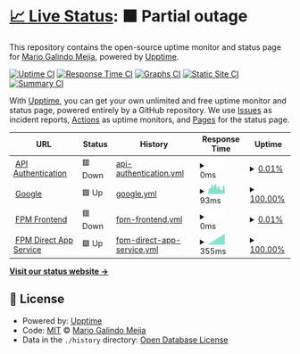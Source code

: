 # [📈 Live Status](https://mario-galindo.github.io/monitor): <!--live status--> **🟧 Partial outage**

This repository contains the open-source uptime monitor and status page for [Mario Galindo Mejia](https://www.developersindustry.com/), powered by [Upptime](https://github.com/upptime/upptime).

[![Uptime CI](https://github.com/mario-galindo/monitor/workflows/Uptime%20CI/badge.svg)](https://github.com/mario-galindo/monitor/actions?query=workflow%3A%22Uptime+CI%22)
[![Response Time CI](https://github.com/mario-galindo/monitor/workflows/Response%20Time%20CI/badge.svg)](https://github.com/mario-galindo/monitor/actions?query=workflow%3A%22Response+Time+CI%22)
[![Graphs CI](https://github.com/mario-galindo/monitor/workflows/Graphs%20CI/badge.svg)](https://github.com/mario-galindo/monitor/actions?query=workflow%3A%22Graphs+CI%22)
[![Static Site CI](https://github.com/mario-galindo/monitor/workflows/Static%20Site%20CI/badge.svg)](https://github.com/mario-galindo/monitor/actions?query=workflow%3A%22Static+Site+CI%22)
[![Summary CI](https://github.com/mario-galindo/monitor/workflows/Summary%20CI/badge.svg)](https://github.com/mario-galindo/monitor/actions?query=workflow%3A%22Summary+CI%22)

With [Upptime](https://upptime.js.org), you can get your own unlimited and free uptime monitor and status page, powered entirely by a GitHub repository. We use [Issues](https://github.com/mario-galindo/monitor/issues) as incident reports, [Actions](https://github.com/mario-galindo/monitor/actions) as uptime monitors, and [Pages](https://mario-galindo.github.io/monitor) for the status page.

<!--start: status pages-->
<!-- This summary is generated by Upptime (https://github.com/upptime/upptime) -->
<!-- Do not edit this manually, your changes will be overwritten -->
<!-- prettier-ignore -->
| URL | Status | History | Response Time | Uptime |
| --- | ------ | ------- | ------------- | ------ |
| <img alt="" src="https://favicons.githubusercontent.com/devauth.airlinemro.parts" height="13"> [API Authentication](https://devauth.airlinemro.parts) | 🟥 Down | [api-authentication.yml](https://github.com/mario-galindo/monitor/commits/HEAD/history/api-authentication.yml) | <details><summary><img alt="Response time graph" src="./graphs/api-authentication/response-time-week.png" height="20"> 0ms</summary><br><a href="https://mario-galindo.github.io/monitor/history/api-authentication"><img alt="Response time 0" src="https://img.shields.io/endpoint?url=https%3A%2F%2Fraw.githubusercontent.com%2Fmario-galindo%2Fmonitor%2FHEAD%2Fapi%2Fapi-authentication%2Fresponse-time.json"></a><br><a href="https://mario-galindo.github.io/monitor/history/api-authentication"><img alt="24-hour response time 0" src="https://img.shields.io/endpoint?url=https%3A%2F%2Fraw.githubusercontent.com%2Fmario-galindo%2Fmonitor%2FHEAD%2Fapi%2Fapi-authentication%2Fresponse-time-day.json"></a><br><a href="https://mario-galindo.github.io/monitor/history/api-authentication"><img alt="7-day response time 0" src="https://img.shields.io/endpoint?url=https%3A%2F%2Fraw.githubusercontent.com%2Fmario-galindo%2Fmonitor%2FHEAD%2Fapi%2Fapi-authentication%2Fresponse-time-week.json"></a><br><a href="https://mario-galindo.github.io/monitor/history/api-authentication"><img alt="30-day response time 0" src="https://img.shields.io/endpoint?url=https%3A%2F%2Fraw.githubusercontent.com%2Fmario-galindo%2Fmonitor%2FHEAD%2Fapi%2Fapi-authentication%2Fresponse-time-month.json"></a><br><a href="https://mario-galindo.github.io/monitor/history/api-authentication"><img alt="1-year response time 0" src="https://img.shields.io/endpoint?url=https%3A%2F%2Fraw.githubusercontent.com%2Fmario-galindo%2Fmonitor%2FHEAD%2Fapi%2Fapi-authentication%2Fresponse-time-year.json"></a></details> | <details><summary><a href="https://mario-galindo.github.io/monitor/history/api-authentication">0.01%</a></summary><a href="https://mario-galindo.github.io/monitor/history/api-authentication"><img alt="All-time uptime 0.01%" src="https://img.shields.io/endpoint?url=https%3A%2F%2Fraw.githubusercontent.com%2Fmario-galindo%2Fmonitor%2FHEAD%2Fapi%2Fapi-authentication%2Fuptime.json"></a><br><a href="https://mario-galindo.github.io/monitor/history/api-authentication"><img alt="24-hour uptime 0.01%" src="https://img.shields.io/endpoint?url=https%3A%2F%2Fraw.githubusercontent.com%2Fmario-galindo%2Fmonitor%2FHEAD%2Fapi%2Fapi-authentication%2Fuptime-day.json"></a><br><a href="https://mario-galindo.github.io/monitor/history/api-authentication"><img alt="7-day uptime 0.01%" src="https://img.shields.io/endpoint?url=https%3A%2F%2Fraw.githubusercontent.com%2Fmario-galindo%2Fmonitor%2FHEAD%2Fapi%2Fapi-authentication%2Fuptime-week.json"></a><br><a href="https://mario-galindo.github.io/monitor/history/api-authentication"><img alt="30-day uptime 0.01%" src="https://img.shields.io/endpoint?url=https%3A%2F%2Fraw.githubusercontent.com%2Fmario-galindo%2Fmonitor%2FHEAD%2Fapi%2Fapi-authentication%2Fuptime-month.json"></a><br><a href="https://mario-galindo.github.io/monitor/history/api-authentication"><img alt="1-year uptime 0.01%" src="https://img.shields.io/endpoint?url=https%3A%2F%2Fraw.githubusercontent.com%2Fmario-galindo%2Fmonitor%2FHEAD%2Fapi%2Fapi-authentication%2Fuptime-year.json"></a></details>
| <img alt="" src="https://favicons.githubusercontent.com/www.google.com" height="13"> [Google](https://www.google.com) | 🟩 Up | [google.yml](https://github.com/mario-galindo/monitor/commits/HEAD/history/google.yml) | <details><summary><img alt="Response time graph" src="./graphs/google/response-time-week.png" height="20"> 93ms</summary><br><a href="https://mario-galindo.github.io/monitor/history/google"><img alt="Response time 93" src="https://img.shields.io/endpoint?url=https%3A%2F%2Fraw.githubusercontent.com%2Fmario-galindo%2Fmonitor%2FHEAD%2Fapi%2Fgoogle%2Fresponse-time.json"></a><br><a href="https://mario-galindo.github.io/monitor/history/google"><img alt="24-hour response time 93" src="https://img.shields.io/endpoint?url=https%3A%2F%2Fraw.githubusercontent.com%2Fmario-galindo%2Fmonitor%2FHEAD%2Fapi%2Fgoogle%2Fresponse-time-day.json"></a><br><a href="https://mario-galindo.github.io/monitor/history/google"><img alt="7-day response time 93" src="https://img.shields.io/endpoint?url=https%3A%2F%2Fraw.githubusercontent.com%2Fmario-galindo%2Fmonitor%2FHEAD%2Fapi%2Fgoogle%2Fresponse-time-week.json"></a><br><a href="https://mario-galindo.github.io/monitor/history/google"><img alt="30-day response time 93" src="https://img.shields.io/endpoint?url=https%3A%2F%2Fraw.githubusercontent.com%2Fmario-galindo%2Fmonitor%2FHEAD%2Fapi%2Fgoogle%2Fresponse-time-month.json"></a><br><a href="https://mario-galindo.github.io/monitor/history/google"><img alt="1-year response time 93" src="https://img.shields.io/endpoint?url=https%3A%2F%2Fraw.githubusercontent.com%2Fmario-galindo%2Fmonitor%2FHEAD%2Fapi%2Fgoogle%2Fresponse-time-year.json"></a></details> | <details><summary><a href="https://mario-galindo.github.io/monitor/history/google">100.00%</a></summary><a href="https://mario-galindo.github.io/monitor/history/google"><img alt="All-time uptime 100.00%" src="https://img.shields.io/endpoint?url=https%3A%2F%2Fraw.githubusercontent.com%2Fmario-galindo%2Fmonitor%2FHEAD%2Fapi%2Fgoogle%2Fuptime.json"></a><br><a href="https://mario-galindo.github.io/monitor/history/google"><img alt="24-hour uptime 100.00%" src="https://img.shields.io/endpoint?url=https%3A%2F%2Fraw.githubusercontent.com%2Fmario-galindo%2Fmonitor%2FHEAD%2Fapi%2Fgoogle%2Fuptime-day.json"></a><br><a href="https://mario-galindo.github.io/monitor/history/google"><img alt="7-day uptime 100.00%" src="https://img.shields.io/endpoint?url=https%3A%2F%2Fraw.githubusercontent.com%2Fmario-galindo%2Fmonitor%2FHEAD%2Fapi%2Fgoogle%2Fuptime-week.json"></a><br><a href="https://mario-galindo.github.io/monitor/history/google"><img alt="30-day uptime 100.00%" src="https://img.shields.io/endpoint?url=https%3A%2F%2Fraw.githubusercontent.com%2Fmario-galindo%2Fmonitor%2FHEAD%2Fapi%2Fgoogle%2Fuptime-month.json"></a><br><a href="https://mario-galindo.github.io/monitor/history/google"><img alt="1-year uptime 100.00%" src="https://img.shields.io/endpoint?url=https%3A%2F%2Fraw.githubusercontent.com%2Fmario-galindo%2Fmonitor%2FHEAD%2Fapi%2Fgoogle%2Fuptime-year.json"></a></details>
| <img alt="" src="https://favicons.githubusercontent.com/devfpm.airlinemro.parts" height="13"> [FPM Frontend](https://devfpm.airlinemro.parts) | 🟥 Down | [fpm-frontend.yml](https://github.com/mario-galindo/monitor/commits/HEAD/history/fpm-frontend.yml) | <details><summary><img alt="Response time graph" src="./graphs/fpm-frontend/response-time-week.png" height="20"> 0ms</summary><br><a href="https://mario-galindo.github.io/monitor/history/fpm-frontend"><img alt="Response time 0" src="https://img.shields.io/endpoint?url=https%3A%2F%2Fraw.githubusercontent.com%2Fmario-galindo%2Fmonitor%2FHEAD%2Fapi%2Ffpm-frontend%2Fresponse-time.json"></a><br><a href="https://mario-galindo.github.io/monitor/history/fpm-frontend"><img alt="24-hour response time 0" src="https://img.shields.io/endpoint?url=https%3A%2F%2Fraw.githubusercontent.com%2Fmario-galindo%2Fmonitor%2FHEAD%2Fapi%2Ffpm-frontend%2Fresponse-time-day.json"></a><br><a href="https://mario-galindo.github.io/monitor/history/fpm-frontend"><img alt="7-day response time 0" src="https://img.shields.io/endpoint?url=https%3A%2F%2Fraw.githubusercontent.com%2Fmario-galindo%2Fmonitor%2FHEAD%2Fapi%2Ffpm-frontend%2Fresponse-time-week.json"></a><br><a href="https://mario-galindo.github.io/monitor/history/fpm-frontend"><img alt="30-day response time 0" src="https://img.shields.io/endpoint?url=https%3A%2F%2Fraw.githubusercontent.com%2Fmario-galindo%2Fmonitor%2FHEAD%2Fapi%2Ffpm-frontend%2Fresponse-time-month.json"></a><br><a href="https://mario-galindo.github.io/monitor/history/fpm-frontend"><img alt="1-year response time 0" src="https://img.shields.io/endpoint?url=https%3A%2F%2Fraw.githubusercontent.com%2Fmario-galindo%2Fmonitor%2FHEAD%2Fapi%2Ffpm-frontend%2Fresponse-time-year.json"></a></details> | <details><summary><a href="https://mario-galindo.github.io/monitor/history/fpm-frontend">0.01%</a></summary><a href="https://mario-galindo.github.io/monitor/history/fpm-frontend"><img alt="All-time uptime 0.01%" src="https://img.shields.io/endpoint?url=https%3A%2F%2Fraw.githubusercontent.com%2Fmario-galindo%2Fmonitor%2FHEAD%2Fapi%2Ffpm-frontend%2Fuptime.json"></a><br><a href="https://mario-galindo.github.io/monitor/history/fpm-frontend"><img alt="24-hour uptime 0.01%" src="https://img.shields.io/endpoint?url=https%3A%2F%2Fraw.githubusercontent.com%2Fmario-galindo%2Fmonitor%2FHEAD%2Fapi%2Ffpm-frontend%2Fuptime-day.json"></a><br><a href="https://mario-galindo.github.io/monitor/history/fpm-frontend"><img alt="7-day uptime 0.01%" src="https://img.shields.io/endpoint?url=https%3A%2F%2Fraw.githubusercontent.com%2Fmario-galindo%2Fmonitor%2FHEAD%2Fapi%2Ffpm-frontend%2Fuptime-week.json"></a><br><a href="https://mario-galindo.github.io/monitor/history/fpm-frontend"><img alt="30-day uptime 0.01%" src="https://img.shields.io/endpoint?url=https%3A%2F%2Fraw.githubusercontent.com%2Fmario-galindo%2Fmonitor%2FHEAD%2Fapi%2Ffpm-frontend%2Fuptime-month.json"></a><br><a href="https://mario-galindo.github.io/monitor/history/fpm-frontend"><img alt="1-year uptime 0.01%" src="https://img.shields.io/endpoint?url=https%3A%2F%2Fraw.githubusercontent.com%2Fmario-galindo%2Fmonitor%2FHEAD%2Fapi%2Ffpm-frontend%2Fuptime-year.json"></a></details>
| <img alt="" src="https://favicons.githubusercontent.com/fpm-dev-app.azurewebsites.net" height="13"> [FPM Direct App Service](https://fpm-dev-app.azurewebsites.net) | 🟩 Up | [fpm-direct-app-service.yml](https://github.com/mario-galindo/monitor/commits/HEAD/history/fpm-direct-app-service.yml) | <details><summary><img alt="Response time graph" src="./graphs/fpm-direct-app-service/response-time-week.png" height="20"> 355ms</summary><br><a href="https://mario-galindo.github.io/monitor/history/fpm-direct-app-service"><img alt="Response time 355" src="https://img.shields.io/endpoint?url=https%3A%2F%2Fraw.githubusercontent.com%2Fmario-galindo%2Fmonitor%2FHEAD%2Fapi%2Ffpm-direct-app-service%2Fresponse-time.json"></a><br><a href="https://mario-galindo.github.io/monitor/history/fpm-direct-app-service"><img alt="24-hour response time 355" src="https://img.shields.io/endpoint?url=https%3A%2F%2Fraw.githubusercontent.com%2Fmario-galindo%2Fmonitor%2FHEAD%2Fapi%2Ffpm-direct-app-service%2Fresponse-time-day.json"></a><br><a href="https://mario-galindo.github.io/monitor/history/fpm-direct-app-service"><img alt="7-day response time 355" src="https://img.shields.io/endpoint?url=https%3A%2F%2Fraw.githubusercontent.com%2Fmario-galindo%2Fmonitor%2FHEAD%2Fapi%2Ffpm-direct-app-service%2Fresponse-time-week.json"></a><br><a href="https://mario-galindo.github.io/monitor/history/fpm-direct-app-service"><img alt="30-day response time 355" src="https://img.shields.io/endpoint?url=https%3A%2F%2Fraw.githubusercontent.com%2Fmario-galindo%2Fmonitor%2FHEAD%2Fapi%2Ffpm-direct-app-service%2Fresponse-time-month.json"></a><br><a href="https://mario-galindo.github.io/monitor/history/fpm-direct-app-service"><img alt="1-year response time 355" src="https://img.shields.io/endpoint?url=https%3A%2F%2Fraw.githubusercontent.com%2Fmario-galindo%2Fmonitor%2FHEAD%2Fapi%2Ffpm-direct-app-service%2Fresponse-time-year.json"></a></details> | <details><summary><a href="https://mario-galindo.github.io/monitor/history/fpm-direct-app-service">100.00%</a></summary><a href="https://mario-galindo.github.io/monitor/history/fpm-direct-app-service"><img alt="All-time uptime 100.00%" src="https://img.shields.io/endpoint?url=https%3A%2F%2Fraw.githubusercontent.com%2Fmario-galindo%2Fmonitor%2FHEAD%2Fapi%2Ffpm-direct-app-service%2Fuptime.json"></a><br><a href="https://mario-galindo.github.io/monitor/history/fpm-direct-app-service"><img alt="24-hour uptime 100.00%" src="https://img.shields.io/endpoint?url=https%3A%2F%2Fraw.githubusercontent.com%2Fmario-galindo%2Fmonitor%2FHEAD%2Fapi%2Ffpm-direct-app-service%2Fuptime-day.json"></a><br><a href="https://mario-galindo.github.io/monitor/history/fpm-direct-app-service"><img alt="7-day uptime 100.00%" src="https://img.shields.io/endpoint?url=https%3A%2F%2Fraw.githubusercontent.com%2Fmario-galindo%2Fmonitor%2FHEAD%2Fapi%2Ffpm-direct-app-service%2Fuptime-week.json"></a><br><a href="https://mario-galindo.github.io/monitor/history/fpm-direct-app-service"><img alt="30-day uptime 100.00%" src="https://img.shields.io/endpoint?url=https%3A%2F%2Fraw.githubusercontent.com%2Fmario-galindo%2Fmonitor%2FHEAD%2Fapi%2Ffpm-direct-app-service%2Fuptime-month.json"></a><br><a href="https://mario-galindo.github.io/monitor/history/fpm-direct-app-service"><img alt="1-year uptime 100.00%" src="https://img.shields.io/endpoint?url=https%3A%2F%2Fraw.githubusercontent.com%2Fmario-galindo%2Fmonitor%2FHEAD%2Fapi%2Ffpm-direct-app-service%2Fuptime-year.json"></a></details>

<!--end: status pages-->

[**Visit our status website →**](https://mario-galindo.github.io/monitor)

## 📄 License

- Powered by: [Upptime](https://github.com/upptime/upptime)
- Code: [MIT](./LICENSE) © [Mario Galindo Mejia](https://www.developersindustry.com/)
- Data in the `./history` directory: [Open Database License](https://opendatacommons.org/licenses/odbl/1-0/)
